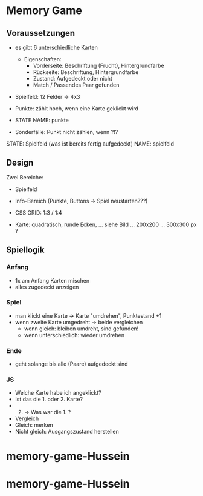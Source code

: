 # Memory Game

## Voraussetzungen

- es gibt 6 unterschiedliche Karten

  - Eigenschaften:
    - Vorderseite: Beschriftung (Frucht), Hintergrundfarbe
    - Rückseite: Beschriftung, Hintergrundfarbe
    - Zustand: Aufgedeckt oder nicht
    - Match / Passendes Paar gefunden

- Spielfeld: 12 Felder -> 4x3

- Punkte: zählt hoch, wenn eine Karte geklickt wird
- STATE NAME: punkte
- Sonderfälle: Punkt nicht zählen, wenn ?!?

STATE: Spielfeld (was ist bereits fertig aufgedeckt)
NAME: spielfeld

## Design

Zwei Bereiche:

- Spielfeld
- Info-Bereich (Punkte, Buttons -> Spiel neustarten???)
- CSS GRID: 1:3 / 1:4

- Karte: quadratisch, runde Ecken, ... siehe Bild ... 200x200 ... 300x300 px ?

## Spiellogik

### Anfang

- 1x am Anfang Karten mischen
- alles zugedeckt anzeigen

### Spiel

- man klickt eine Karte -> Karte "umdrehen", Punktestand +1
- wenn zweite Karte umgedreht -> beide vergleichen
  - wenn gleich: bleiben umdreht, sind gefunden!
  - wenn unterschiedlich: wieder umdrehen

### Ende

- geht solange bis alle (Paare) aufgedeckt sind

### **JS**

- Welche Karte habe ich angeklickt?
- Ist das die 1. oder 2. Karte?
- 2. -> Was war die 1. ?
- Vergleich
- Gleich: merken
- Nicht gleich: Ausgangszustand herstellen
# memory-game-Hussein
# memory-game-Hussein

